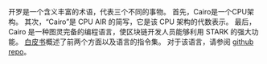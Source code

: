 开罗是一个含义丰富的术语，代表三个不同的事物。 首先，Cairo是一个CPU架构。 其次，“Cairo”是 CPU AIR 的简写，它是该 CPU 架构的代数表示。 最后，Cairo 是一种图灵完备的编程语言，使区块链开发人员能够利用 STARK 的强大功能。 [白皮书](https://eprint.iacr.org/2021/1063)概述了前两个方面以及语言的指令集。 对于该语言，请参阅 [github repo](https://github.com/starkware-libs/cairo)。